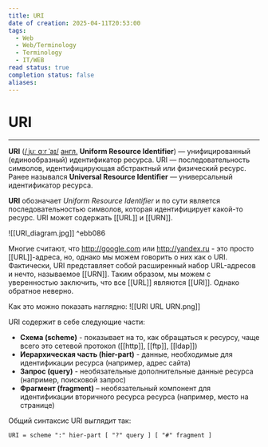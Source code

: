 ```yaml
---
title: URI
date of creation: 2025-04-11T20:53:00
tags:
  - Web
  - Web/Terminology
  - Terminology
  - IT/WEB
read status: true
completion status: false
aliases:
---
```

# URI
---

**URI** ([/ˌjuː ɑːr ˈaɪ/](https://ru.wikipedia.org/wiki/%D0%9C%D0%B5%D0%B6%D0%B4%D1%83%D0%BD%D0%B0%D1%80%D0%BE%D0%B4%D0%BD%D1%8B%D0%B9_%D1%84%D0%BE%D0%BD%D0%B5%D1%82%D0%B8%D1%87%D0%B5%D1%81%D0%BA%D0%B8%D0%B9_%D0%B0%D0%BB%D1%84%D0%B0%D0%B2%D0%B8%D1%82 "Международный фонетический алфавит") [англ.](https://ru.wikipedia.org/wiki/%D0%90%D0%BD%D0%B3%D0%BB%D0%B8%D0%B9%D1%81%D0%BA%D0%B8%D0%B9_%D1%8F%D0%B7%D1%8B%D0%BA "Английский язык") **Uniform Resource Identifier**) — унифицированный (единообразный) идентификатор ресурса. URI — последовательность символов, идентифицирующая абстрактный или физический ресурс. Ранее назывался **Universal Resource Identifier** — универсальный идентификатор ресурса.

**URI** обозначает *Uniform Resource Identifier* и по сути является последовательностью символов, которая идентифицирует какой-то ресурс. URI может содержать [[URL]] и [[URN]].

![[URI_diagram.jpg]] ^ebb086

Многие считают, что http://google.com или http://yandex.ru - это просто [[URL]]-адреса, но, однако мы можем говорить о них как о URI. Фактически, URI представляет собой расширенный набор URL-адресов и нечто, называемое [[URN]]. Таким образом, мы можем с уверенностью заключить, что все [[URL]] являются [[URI]]. Однако обратное неверно.

Как это можно показать наглядно:
![[URI URL URN.png]]

URI содержит в себе следующие части:

- **Схема (scheme)** - показывает на то, как обращаться к ресурсу, чаще всего это сетевой протокол ([[http]], [[ftp]], [[ldap]])
- **Иерархическая часть (hier-part)** - данные, необходимые для идентификации ресурса (например, адрес сайта)
- **Запрос (query)** - необязательные дополнительные данные ресурса (например, поисковой запрос)
- **Фрагмент (fragment)** – необязательный компонент для идентификации вторичного ресурса ресурса (например, место на странице)

Общий синтаксис URI выглядит так:

`URI = scheme ":" hier-part [ "?" query ] [ "#" fragment ]`
